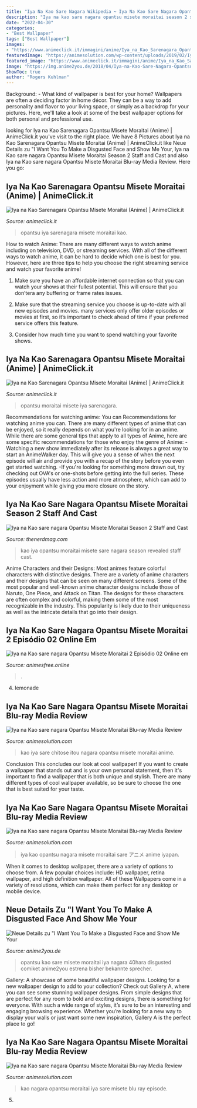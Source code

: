 ```yaml
---
title: "Iya Na Kao Sare Nagara Wikipedia ~ Iya Na Kao Sare Nagara Opantsu Misete Moraitai 2 Episódio 02 Online Em"
description: "Iya na kao sare nagara opantsu misete moraitai season 2 staff and cast"
date: "2022-04-30"
categories:
- "Best Wallpaper"
tags: ["Best Wallpaper"]
images:
- "https://www.animeclick.it/immagini/anime/Iya_na_Kao_Sarenagara_Opantsu_Misete_Moraitai/gallery_original/Iya_na_Kao_Sarenagara_Opantsu_Misete_Moraitai-5b4dc82ce4ed6.jpg"
featuredImage: "https://animesolution.com/wp-content/uploads/2019/02/IyaPan-05_02.20_2019.02.02_00.57.21.jpg"
featured_image: "https://www.animeclick.it/immagini/anime/Iya_na_Kao_Sarenagara_Opantsu_Misete_Moraitai/gallery_original/Iya_na_Kao_Sarenagara_Opantsu_Misete_Moraitai-5b4dc82ce4ed6.jpg"
image: "https://img.anime2you.de/2018/04/Iya-na-Kao-Sare-Nagara-Opantsu-Misete-Moraitai-screen2.png"
ShowToc: true
author: "Rogers Kuhlman"
---
```



Background: - What kind of wallpaper is best for your home?
Wallpapers are often a deciding factor in home décor. They can be a way to add personality and flavor to your living space, or simply as a backdrop for your pictures. Here, we'll take a look at some of the best wallpaper options for both personal and professional use.

	

		
looking for Iya na Kao Sarenagara Opantsu Misete Moraitai (Anime) | AnimeClick.it you've visit to the right place. We have 8 Pictures about Iya na Kao Sarenagara Opantsu Misete Moraitai (Anime) | AnimeClick.it like Neue Details zu &quot;I Want You To Make a Disgusted Face and Show Me Your, Iya na Kao sare nagara Opantsu Misete Moraitai Season 2 Staff and Cast and also Iya na Kao sare nagara Opantsu Misete Moraitai Blu-ray Media Review. Here you go:
		
    
## Iya Na Kao Sarenagara Opantsu Misete Moraitai (Anime) | AnimeClick.it

<img loading=lazy src="https://www.animeclick.it/immagini/anime/Iya_na_Kao_Sarenagara_Opantsu_Misete_Moraitai/gallery_original/Iya_na_Kao_Sarenagara_Opantsu_Misete_Moraitai-5b585f6619b2f.jpg" onerror="this.onerror=null;this.src='https://tse4.mm.bing.net/th?id=OIP.xTsfD1Cki0WxVfLRrGr6fQHaEK&amp;pid=15.1';" alt="Iya na Kao Sarenagara Opantsu Misete Moraitai (Anime) | AnimeClick.it">

_Source: animeclick.it_

>opantsu iya sarenagara misete moraitai kao. 

	

How to watch Anime: There are many different ways to watch anime including on television, DVD, or streaming services.
With all of the different ways to watch anime, it can be hard to decide which one is best for you. However, here are three tips to help you choose the right streaming service and watch your favorite anime!
1. Make sure you have an affordable internet connection so that you can watch your shows at their fullest potential. This will ensure that you don’tera any buffering or frame rates issues.

2. Make sure that the streaming service you choose is up-to-date with all new episodes and movies. many services only offer older episodes or movies at first, so it’s important to check ahead of time if your preferred service offers this feature.

3. Consider how much time you want to spend watching your favorite shows.

    
## Iya Na Kao Sarenagara Opantsu Misete Moraitai (Anime) | AnimeClick.it

<img loading=lazy src="https://www.animeclick.it/immagini/anime/Iya_na_Kao_Sarenagara_Opantsu_Misete_Moraitai/gallery_original/Iya_na_Kao_Sarenagara_Opantsu_Misete_Moraitai-5b4dc82ce4ed6.jpg" onerror="this.onerror=null;this.src='https://tse3.mm.bing.net/th?id=OIP.PvYYBP-9KQxZZw_brkGv3gHaEK&amp;pid=15.1';" alt="Iya na Kao Sarenagara Opantsu Misete Moraitai (Anime) | AnimeClick.it">

_Source: animeclick.it_

>opantsu moraitai misete iya sarenagara. 

	

Recommendations for watching anime: You can
Recommendations for watching anime you can. There are many different types of anime that can be enjoyed, so it really depends on what you're looking for in an anime. While there are some general tips that apply to all types of Anime, here are some specific recommendations for those who enjoy the genre of Anime: 
-Watching a new show immediately after its release is always a great way to start an AnimeWalker day. This will give you a sense of when the next episode will air and provide you with a recap of the story before you even get started watching. 
-If you're looking for something more drawn out, try checking out OVA's or one-shots before getting into the full series. These episodes usually have less action and more atmosphere, which can add to your enjoyment while giving you more closure on the story.

    
## Iya Na Kao Sare Nagara Opantsu Misete Moraitai Season 2 Staff And Cast

<img loading=lazy src="https://www.thenerdmag.com/wp-content/uploads/2019/04/Iya-na-Kao-Sare-Nagara-Opantsu-Misete-Moraitai.jpg" onerror="this.onerror=null;this.src='https://tse3.mm.bing.net/th?id=OIP.zM4sk0vsHd7RXL3ZzfW65gHaKe&amp;pid=15.1';" alt="Iya na Kao sare nagara Opantsu Misete Moraitai Season 2 Staff and Cast">

_Source: thenerdmag.com_

>kao iya opantsu moraitai misete sare nagara season revealed staff cast. 

	

Anime Characters and their Designs: Most animes feature colorful characters with distinctive designs.
There are a variety of anime characters and their designs that can be seen on many different screens. Some of the most popular and well-known anime character designs include those of Naruto, One Piece, and Attack on Titan. The designs for these characters are often complex and colorful, making them some of the most recognizable in the industry. This popularity is likely due to their uniqueness as well as the intricate details that go into their design.

    
## Iya Na Kao Sare Nagara Opantsu Misete Moraitai 2 Episódio 02 Online Em

<img loading=lazy src="https://www.animesfree.online/wp-content/uploads/2019/12/iya-na-kao-sare-nagara-opantsu-misete-moraitai-2-episodio-02.jpg" onerror="this.onerror=null;this.src='https://tse2.mm.bing.net/th?id=OIP.5Oms6X7fFIghHEs985lpLwHaEZ&amp;pid=15.1';" alt="Iya na Kao sare nagara Opantsu Misete Moraitai 2 Episódio 02 Online em">

_Source: animesfree.online_

>. 

	

4. lemonade 

    
## Iya Na Kao Sare Nagara Opantsu Misete Moraitai Blu-ray Media Review

<img loading=lazy src="https://animesolution.com/wp-content/uploads/2018/09/IyaPan-01_04.24_2018.09.03_13.32.57.jpg" onerror="this.onerror=null;this.src='https://tse1.mm.bing.net/th?id=OIP.Soz1XXN6eQYFxDRlA1L89gHaEK&amp;pid=15.1';" alt="Iya na Kao sare nagara Opantsu Misete Moraitai Blu-ray Media Review">

_Source: animesolution.com_

>kao iya sare chitose itou nagara opantsu misete moraitai anime. 

	

Conclusion
This concludes our look at cool wallpaper! If you want to create a wallpaper that stands out and is your own personal statement, then it's important to find a wallpaper that is both unique and stylish. There are many different types of cool wallpaper available, so be sure to choose the one that is best suited for your taste.

    
## Iya Na Kao Sare Nagara Opantsu Misete Moraitai Blu-ray Media Review

<img loading=lazy src="https://animesolution.com/wp-content/uploads/2018/09/IyaPan-01_04.02_2018.09.03_13.31.51.jpg" onerror="this.onerror=null;this.src='https://tse4.mm.bing.net/th?id=OIP.F1b9vaQ5sgP8HUb0D-FA_wHaEK&amp;pid=15.1';" alt="Iya na Kao sare nagara Opantsu Misete Moraitai Blu-ray Media Review">

_Source: animesolution.com_

>iya kao opantsu nagara misete moraitai sare アニメ anime iyapan. 

	

When it comes to desktop wallpaper, there are a variety of options to choose from. A few popular choices include: HD wallpaper, retina wallpaper, and high definition wallpaper. All of these Wallpapers come in a variety of resolutions, which can make them perfect for any desktop or mobile device. 

    
## Neue Details Zu &quot;I Want You To Make A Disgusted Face And Show Me Your

<img loading=lazy src="https://img.anime2you.de/2018/04/Iya-na-Kao-Sare-Nagara-Opantsu-Misete-Moraitai-screen2.png" onerror="this.onerror=null;this.src='https://tse1.mm.bing.net/th?id=OIP.SV7hKvahc1OgAKaLWEGlhgHaEK&amp;pid=15.1';" alt="Neue Details zu &quot;I Want You To Make a Disgusted Face and Show Me Your">

_Source: anime2you.de_

>opantsu kao sare misete moraitai iya nagara 40hara disgusted comiket anime2you estrena bisher bekannte sprecher. 

	

Gallery: A showcase of some beautiful wallpaper designs.
Looking for a new wallpaper design to add to your collection? Check out Gallery A, where you can see some stunning wallpaper designs. From simple designs that are perfect for any room to bold and exciting designs, there is something for everyone. With such a wide range of styles, it’s sure to be an interesting and engaging browsing experience. Whether you’re looking for a new way to display your walls or just want some new inspiration, Gallery A is the perfect place to go!





	
	
    
## Iya Na Kao Sare Nagara Opantsu Misete Moraitai Blu-ray Media Review

<img loading=lazy src="https://animesolution.com/wp-content/uploads/2019/02/IyaPan-05_02.20_2019.02.02_00.57.21.jpg" onerror="this.onerror=null;this.src='https://tse2.mm.bing.net/th?id=OIP.JDpg1S7FniKQCd6s7h-LPgHaEK&amp;pid=15.1';" alt="Iya na Kao sare nagara Opantsu Misete Moraitai Blu-ray Media Review">

_Source: animesolution.com_

>kao nagara opantsu moraitai iya sare misete blu ray episode. 

	

5.

